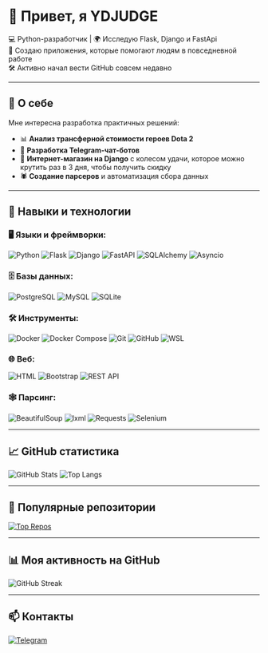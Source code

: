 # 👋 Привет, я YDJUDGE

💻 Python-разработчик | 🌍 Исследую Flask, Django и FastApi  
🎯 Создаю приложения, которые помогают людям в повседневной работе  
🛠 Активно начал вести GitHub совсем недавно

---

## 🧠 О себе

Мне интересна разработка практичных решений:  
- 📊 **Анализ трансферной стоимости героев Dota 2**
- 🤖 **Разработка Telegram-чат-ботов**
- 🛒 **Интернет-магазин на Django** с колесом удачи, которое можно крутить раз в 3 дня, чтобы получить скидку
- 🕷️ **Создание парсеров** и автоматизация сбора данных

---

## 🧰 Навыки и технологии

### 🖥️ Языки и фреймворки:
![Python](https://img.shields.io/badge/-Python-333?style=flat&logo=python)
![Flask](https://img.shields.io/badge/-Flask-000?style=flat&logo=flask)
![Django](https://img.shields.io/badge/-Django-092E20?style=flat&logo=django)
![FastAPI](https://img.shields.io/badge/-FastAPI-009688?style=flat&logo=fastapi)
![SQLAlchemy](https://img.shields.io/badge/-SQLAlchemy-444?style=flat&logo=sqlalchemy)
![Asyncio](https://img.shields.io/badge/-Asyncio-333?style=flat)

### 🗄️ Базы данных:
![PostgreSQL](https://img.shields.io/badge/-PostgreSQL-336791?style=flat&logo=postgresql)
![MySQL](https://img.shields.io/badge/-MySQL-005C84?style=flat&logo=mysql)
![SQLite](https://img.shields.io/badge/-SQLite-003B57?style=flat&logo=sqlite)

### 🛠️ Инструменты:
![Docker](https://img.shields.io/badge/-Docker-2496ED?style=flat&logo=docker)
![Docker Compose](https://img.shields.io/badge/-Docker--compose-000?style=flat&logo=docker)
![Git](https://img.shields.io/badge/-Git-F05032?style=flat&logo=git)
![GitHub](https://img.shields.io/badge/-GitHub-181717?style=flat&logo=github)
![WSL](https://img.shields.io/badge/-WSL-4D4D4D?style=flat&logo=windows)

### 🌐 Веб:
![HTML](https://img.shields.io/badge/-HTML-E34F26?style=flat&logo=html5)
![Bootstrap](https://img.shields.io/badge/-Bootstrap-563D7C?style=flat&logo=bootstrap)
![REST API](https://img.shields.io/badge/-REST--API-000000?style=flat&logo=api)

### 🕸️ Парсинг:
![BeautifulSoup](https://img.shields.io/badge/-BeautifulSoup-4B8BBE?style=flat)
![lxml](https://img.shields.io/badge/-lxml-666?style=flat)
![Requests](https://img.shields.io/badge/-Requests-20232A?style=flat)
![Selenium](https://img.shields.io/badge/-Selenium-43B02A?style=flat&logo=selenium)

---

## 📈 GitHub статистика

![GitHub Stats](https://github-readme-stats.vercel.app/api?username=YDJUDGE&show_icons=true&theme=tokyonight)
![Top Langs](https://github-readme-stats.vercel.app/api/top-langs/?username=YDJUDGE&layout=compact&theme=tokyonight)

---

## 🚀 Популярные репозитории

[![Top Repos](https://github-readme-stats.vercel.app/api?username=YDJUDGE&show_icons=true&theme=tokyonight&count_private=true&hide=README)](https://github.com/YDJUDGE?tab=repositories)

---

## 📊 Моя активность на GitHub

![GitHub Streak](https://streak-stats.demolab.com/?user=YDJUDGE&theme=tokyonight)

---

## 📫 Контакты
[![Telegram](https://img.shields.io/badge/Telegram-@YDJUDGE-blue?style=flat&logo=telegram)](https://t.me/YDJUDGE)
